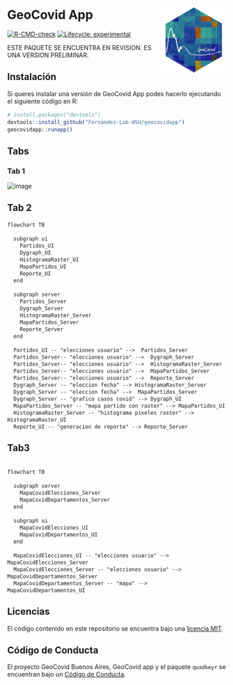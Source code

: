 
# GeoCovid App <img src="inst/geocovidapp/www/geocovid_logo.png" align="right" height="150" />

<!-- README.md is generated from README.Rmd. Please edit that file -->
<!-- badges: start -->

[![R-CMD-check](https://github.com/Fernandez-Lab-WSU/geocovid_app/actions/workflows/R-CMD-check.yaml/badge.svg)](https://github.com/Fernandez-Lab-WSU/geocovid_app/actions/workflows/R-CMD-check.yaml)
[![Lifecycle:
experimental](https://img.shields.io/badge/lifecycle-experimental-orange.svg)](https://lifecycle.r-lib.org/articles/stages.html#experimental)
<!-- badges: end -->

ESTE PAQUETE SE ENCUENTRA EN REVISION. ES UNA VERSION PRELIMINAR.

## Instalación

Si queres instalar una versión de GeoCovid App podes hacerlo ejecutando
el siguiente código en R:

``` r
# install.packages("devtools")
devtools::install_github("Fernandez-Lab-WSU/geocovidapp")
geocovidapp::runapp()
```

## Tabs

### Tab 1
<img width="1248" alt="image" src="https://github.com/user-attachments/assets/94b6a5a9-5862-4f7d-a8c7-a11a98bfedab"/>


## Tab 2 

```mermaid
flowchart TB

  subgraph ui
    Partidos_UI
    Dygraph_UI
    HistogramaRaster_UI
    MapaPartidos_UI
    Reporte_UI
  end

  subgraph server
    Partidos_Server
    Dygraph_Server
    HistogramaRaster_Server
    MapaPartidos_Server
    Reporte_Server
  end

  Partidos_UI -- "elecciones usuario" -->  Partidos_Server
  Partidos_Server-- "elecciones usuario" -->  Dygraph_Server
  Partidos_Server-- "elecciones usuario" -->  HistogramaRaster_Server
  Partidos_Server-- "elecciones usuario" -->  MapaPartidos_Server
  Partidos_Server-- "elecciones usuario" -->  Reporte_Server
  Dygraph_Server -- "eleccion fecha" --> HistogramaRaster_Server
  Dygraph_Server -- "eleccion fecha" -->  MapaPartidos_Server
  Dygraph_Server -- "grafico casos covid" --> Dygraph_UI
  MapaPartidos_Server -- "mapa partido con raster" --> MapaPartidos_UI
  HistogramaRaster_Server -- "histograma pixeles raster" -->  HistogramaRaster_UI
  Reporte_UI -- "generacion de reporte" --> Reporte_Server
```

## Tab3

```mermaid

flowchart TB

  subgraph server
    MapaCovidElecciones_Server
    MapaCovidDepartamentos_Server
  end

  subgraph ui
    MapaCovidElecciones_UI
    MapaCovidDepartamentos_UI
  end

  MapaCovidElecciones_UI -- "elecciones usuario" --> MapaCovidElecciones_Server
  MapaCovidElecciones_Server -- "elecciones usuario" --> MapaCovidDepartamentos_Server
  MapaCovidDepartamentos_Server -- "mapa" --> MapaCovidDepartamentos_UI

```

## Licencias

El código contenido en este repositorio se encuentra bajo una [licencia
MIT](https://github.com/Fernandez-Lab-WSU/geocovidapp/blob/main/LICENSE.md).

## Código de Conducta

El proyecto GeoCovid Buenos Aires, GeoCovid app y el paquete `quadkeyr`
se encuentran bajo un [Código de
Conducta](https://www.contributor-covenant.org/es/version/1/4/code-of-conduct/).
